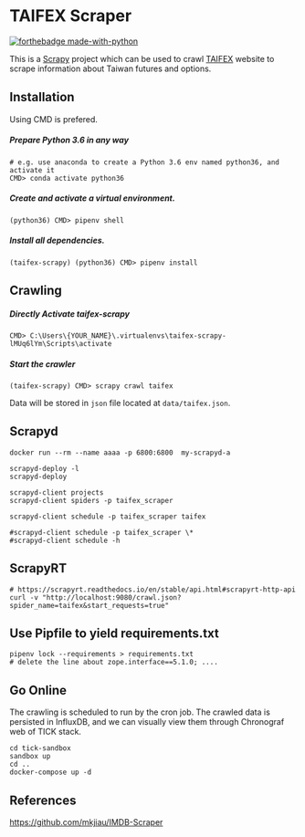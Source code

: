 # TAIFEX Scraper

[![forthebadge made-with-python](http://ForTheBadge.com/images/badges/made-with-python.svg)](https://www.python.org/)

This is a [Scrapy](https://github.com/scrapy/scrapy) project which can be used to crawl [TAIFEX](https://www.taifex.com.tw) website to scrape information about Taiwan futures and options. 


## Installation
Using CMD is prefered.

##### Prepare Python 3.6 in any way
```
# e.g. use anaconda to create a Python 3.6 env named python36, and activate it 
CMD> conda activate python36
```

##### Create and activate a virtual environment.
```
(python36) CMD> pipenv shell
```
##### Install all dependencies.
```
(taifex-scrapy) (python36) CMD> pipenv install
```


## Crawling

##### Directly Activate taifex-scrapy 
```
CMD> C:\Users\{YOUR_NAME}\.virtualenvs\taifex-scrapy-lMUq6lYm\Scripts\activate
```

##### Start the crawler
```
(taifex-scrapy) CMD> scrapy crawl taifex
```
Data will be stored in `json` file located at `data/taifex.json`.


## Scrapyd
```
docker run --rm --name aaaa -p 6800:6800  my-scrapyd-a

scrapyd-deploy -l
scrapyd-deploy

scrapyd-client projects
scrapyd-client spiders -p taifex_scraper

scrapyd-client schedule -p taifex_scraper taifex

#scrapyd-client schedule -p taifex_scraper \* 
#scrapyd-client schedule -h
```

## ScrapyRT
```
# https://scrapyrt.readthedocs.io/en/stable/api.html#scrapyrt-http-api
curl -v "http://localhost:9080/crawl.json?spider_name=taifex&start_requests=true"
```

## Use Pipfile to yield requirements.txt
```
pipenv lock --requirements > requirements.txt
# delete the line about zope.interface==5.1.0; ....
```

## Go Online 
The crawling is scheduled to run by the cron job. The crawled data is persisted in InfluxDB, and we can visually view them through Chronograf web of TICK stack.
```
cd tick-sandbox
sandbox up
cd ..
docker-compose up -d
```

## References
https://github.com/mkjiau/IMDB-Scraper





